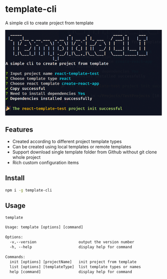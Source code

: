 # template-cli

A simple cli to create project from template

![template-cli](assets/template-cli.png)

## Features

- Created according to different project template types
- Can be created using local templates or remote templates
- Support download single template folder from Github without git clone whole project
- Rich custom configuration items

## Install

```bash
npm i -g template-cli
```

## Usage

```bash
template
```

```text
Usage: template [options] [command]

Options:
  -v,--version                   output the version number
  -h, --help                     display help for command

Commands:
  init [options] [projectName]   init project from template
  list [options] [templateType]  list template types or names
  help [command]                 display help for command
```
